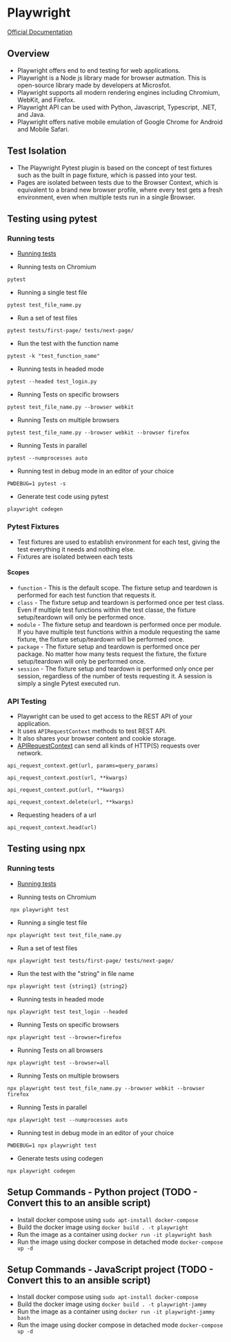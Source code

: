 # Playwright

[Official Documentation](https://playwright.dev/python/)
## Overview
* Playwright offers end to end testing for web applications.
* Playwright is a Node js library made for browser autmation. This is open-source library made by developers at Microsfot.
* Playwright supports all modern rendering engines including Chromium, WebKit, and Firefox.
* Playwright API can be used with Python, Javascript, Typescript, .NET, and Java.
* Playwright offers native mobile emulation of Google Chrome for Android and Mobile Safari.

## Test Isolation
* The Playwright Pytest plugin is based on the concept of test fixtures such as the built in page fixture, which is passed into your test. 
* Pages are isolated between tests due to the Browser Context, which is equivalent to a brand new browser profile, where every test gets a fresh environment, even when multiple tests run in a single Browser.

## Testing using pytest

### Running tests
* [Running tests](https://playwright.dev/docs/intro)

* Running tests on Chromium
```
pytest
```

* Running a single test file
```
pytest test_file_name.py
```
* Run a set of test files
```
pytest tests/first-page/ tests/next-page/
```
* Run the test with the function name
```
pytest -k "test_function_name"
```

* Running tests in headed mode
```
pytest --headed test_login.py
```

* Running Tests on specific browsers
```
pytest test_file_name.py --browser webkit
```
* Running Tests on multiple browsers
```
pytest test_file_name.py --browser webkit --browser firefox
```
* Running Tests in parallel
```
pytest --numprocesses auto
```
* Running test in debug mode in an editor of your choice
```
PWDEBUG=1 pytest -s
```
* Generate test code using pytest
```
playwright codegen
```
### Pytest Fixtures
* Test fixtures are used to establish environment for each test, giving the test everything it needs and nothing else.
* Fixtures are isolated between each tests

#### Scopes
* `function` - This is the default scope. The fixture setup and teardown is performed for each test function that requests it.
* `class` - The fixture setup and teardown is performed once per test class. Even if multiple test functions within the test classe, the fixture setup/teardown will only be performed once.
* `module` - The fixture setup and teardown is performed once per module. If you have multiple test functions within a module requesting the same fixture, the fixture setup/teardown will be performed once.
* `package` - The fixture setup and teardown is performed once per package. No matter how many tests request the fixture, the fixture setup/teardown will only be performed once.
* `session` - The fixture setup and teardown is performed only once per session, regardless of the number of tests requesting it. A session is simply a single Pytest executed run.

### API Testing
* Playwright can be used to get access to the REST API of your application.
* It uses `APIRequestContext` methods to test REST API.
* It also shares your browser content and cookie storage.
* [APIRequestContext](https://playwright.dev/python/docs/api/class-apirequestcontext) can send all kinds of HTTP(S) requests over network.
```
api_request_context.get(url, params=query_params)

api_request_context.post(url, **kwargs)

api_request_context.put(url, **kwargs)

api_request_context.delete(url, **kwargs)
```
* Requesting headers of a url
```
api_request_context.head(url)
```

## Testing using npx

### Running tests
* [Running tests](https://playwright.dev/docs/intro)

* Running tests on Chromium
```
 npx playwright test
```

* Running a single test file
```
npx playwright test test_file_name.py
```
* Run a set of test files
```
npx playwright test tests/first-page/ tests/next-page/
```
* Run the test with the "string" in file name
```
npx playwright test {string1} {string2}
```

* Running tests in headed mode
```
npx playwright test test_login --headed
```

* Running Tests on specific browsers
```
npx playwright test --browser=firefox
```
* Running Tests on all browsers
```
npx playwright test --browser=all
```
* Running Tests on multiple browsers
```
npx playwright test test_file_name.py --browser webkit --browser firefox
```
* Running Tests in parallel
```
npx playwright test --numprocesses auto
```
* Running test in debug mode in an editor of your choice
```
PWDEBUG=1 npx playwright test
```
* Generate tests using codegen
```
npx playwright codegen
```


## Setup Commands - Python project (TODO - Convert this to an ansible script)
* Install docker compose using `sudo apt-install docker-compose`
* Build the docker image using `docker build . -t playwright`
* Run the image as a container using `docker run -it playwright bash`
* Run the image using docker compose in  detached mode `docker-compose up -d`

## Setup Commands - JavaScript project (TODO - Convert this to an ansible script)
* Install docker compose using `sudo apt-install docker-compose`
* Build the docker image using `docker build . -t playwright-jammy`
* Run the image as a container using `docker run -it playwright-jammy bash`
* Run the image using docker compose in  detached mode `docker-compose up -d`

